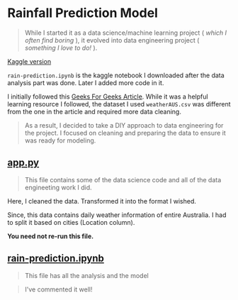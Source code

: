 # Rainfall Prediction Model

>While I started it as a data science/machine learning project ( *which I often find boring* ), it evolved into data engineering project ( *something I love to do!* ).

[Kaggle version](https://www.kaggle.com/code/shreyaporwall/rain-prediction)


`rain-prediction.ipynb` is the kaggle notebook I downloaded after the data analysis part was done. Later I added more code in it.

I initially followed this [Geeks For Geeks Article](https://www.geeksforgeeks.org/rainfall-prediction-using-machine-learning-python/). While it was a helpful learning resource I followed, the dataset I used `weatherAUS.csv`  was different from the one in the article and required more data cleaning.

>As a result, I decided to take a DIY approach to data engineering for the project. I focused on cleaning and preparing the data to ensure it was ready for modeling.

## [app.py](/app.py)

>This file contains some of the data science code and all of the data engineeting work I did.

Here, I cleaned the data. Transformed it into the format I wished.

Since, this data contains daily weather information of entire Australia. I had to split it based on cities (Location column).

**You need not re-run this file.**

## [rain-prediction.ipynb](/rain-prediction.ipynb)

>This file has all the analysis and the model

>I've commented it well!

